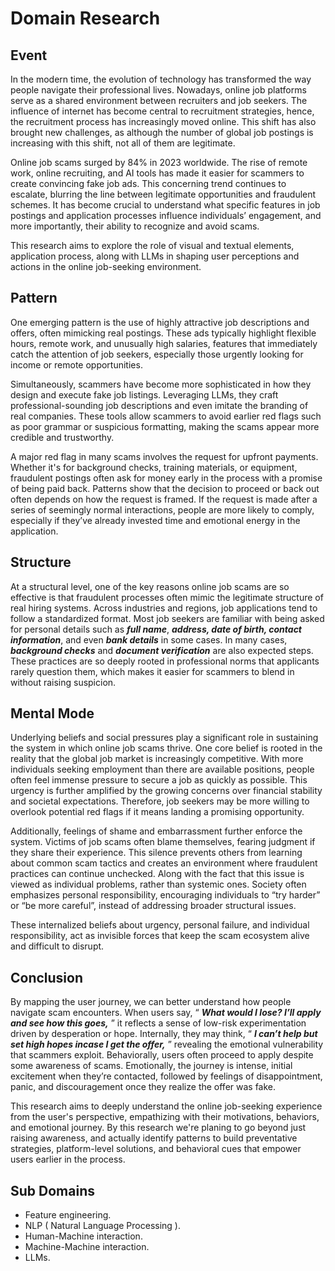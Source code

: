 # Domain Research

## Event

In the modern time, the evolution of technology has transformed the way people
navigate their professional lives. Nowadays, online job platforms serve as a
shared environment between recruiters and job seekers.
The influence of internet has become central to recruitment strategies, hence, the
recruitment process has increasingly moved online. This shift has also brought
new challenges, as although the number of global job postings is increasing
with this shift, not all of them are legitimate.

Online job scams surged by 84% in 2023 worldwide. The rise of remote work,
online recruiting, and AI tools has made it easier for scammers to create
convincing fake job ads. This concerning trend continues to escalate, blurring
the line between legitimate opportunities and fraudulent schemes. It has become
crucial to understand what specific features in job postings and application
processes influence individuals’ engagement, and more importantly, their ability
to recognize and avoid scams.

This research aims to explore the role of visual and textual elements,
application process, along with LLMs in shaping user perceptions and actions
in the online job-seeking environment.

## Pattern

One emerging pattern is the use of highly attractive job descriptions and offers,
often mimicking real postings. These ads typically highlight flexible hours,
remote work, and unusually high salaries, features that immediately catch the
attention of job seekers, especially those urgently looking for income or remote
opportunities.

Simultaneously, scammers have become more sophisticated in how they design and
execute fake job listings. Leveraging LLMs,
they craft professional-sounding job descriptions and even imitate the branding
of real companies. These tools allow scammers to avoid earlier red flags such
as poor grammar or suspicious formatting, making the scams appear more credible
and trustworthy.

A major red flag in many scams involves the request for upfront payments. Whether
it's for background checks, training materials, or equipment, fraudulent
postings often ask for money early in the process with a promise of being paid back.
Patterns show that the
decision to proceed or back out often depends on how the request is framed. If the
request is made after a series of
seemingly normal interactions, people are more likely to comply, especially if
they’ve already invested time and emotional energy in the application.

## Structure

At a structural level, one of the key reasons online job scams are so effective
is that fraudulent processes often mimic the legitimate structure of real hiring
systems. Across industries and regions, job applications tend to follow a
standardized format. Most job seekers are familiar with being asked for personal
details such as **_full name_**, **_address, date of birth, contact information_**,
and even **_bank details_** in some cases. In many cases,
**_background checks_** and **_document verification_** are also expected steps.
These practices are so deeply rooted in professional norms that applicants rarely
question them, which makes it easier for scammers to
blend in without raising suspicion.

## Mental Mode

Underlying beliefs and social pressures play a significant role in sustaining
the system in which online job scams thrive. One core belief is rooted in the
reality that the global job market is increasingly competitive. With more
individuals seeking employment than there are available positions, people often
feel immense pressure to secure a job as quickly as possible. This urgency is
further amplified by the growing concerns over financial stability and societal
expectations. Therefore, job seekers may be more willing
to overlook potential red flags if it means landing a promising opportunity.

Additionally, feelings of shame and embarrassment further enforce the system.
Victims of job scams often blame themselves, fearing judgment if
they share their experience. This silence prevents others from learning about
common scam tactics and creates an environment where fraudulent practices can
continue unchecked.
Along with the fact that this issue is viewed
as individual problems, rather than systemic ones. Society often emphasizes
personal responsibility, encouraging individuals to “try harder” or
“be more careful”, instead of addressing broader structural issues.

These internalized beliefs about urgency, personal failure,
and individual responsibility, act as invisible forces that keep the scam
ecosystem alive and difficult to disrupt.

## Conclusion

By mapping the user journey, we can better understand how people navigate scam
encounters. When users say, “ _**What would I lose? I’ll apply and see how this
goes,**_ ” it reflects a sense of low-risk experimentation driven by desperation
or hope. Internally, they may think,
“ _**I can’t help but set high hopes incase I get the offer,**_ ”
revealing the emotional vulnerability that scammers exploit. Behaviorally, users
often proceed to apply despite some awareness of scams. Emotionally, the journey
is intense, initial excitement when
they’re contacted, followed by feelings of disappointment, panic, and
discouragement once they realize the offer was fake.

This research aims to deeply understand the
online job-seeking experience from the user's perspective, empathizing with their
motivations, behaviors, and emotional journey. By this research we're planing to
go beyond just raising awareness, and actually identify patterns to build
preventative strategies, platform-level solutions, and behavioral cues that
empower users earlier in the process.

## Sub Domains

- Feature engineering.
- NLP ( Natural Language Processing ).
- Human-Machine interaction.
- Machine-Machine interaction.
- LLMs.
